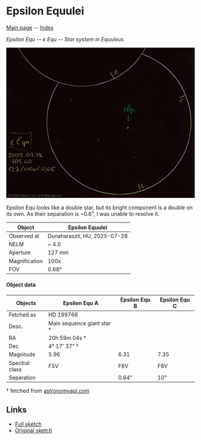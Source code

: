 # Epsilon Equulei

[Main page](../index.md) -- [Index](../pages/obj_index.md)

_Epsilon Equ_ -- _ε Equ_ -- _Star system in Equuleus_  

![Epsilon Equulei](../img/epsilon-equ-20250729.jpg)

Epsilon Equ looks like a double star, but its bright component is
a double on its own. As their separation is ~0.6", I was unable to
resolve it.

Object | Epsilon Equulei
-|-
Observed at | Dunaharaszti, HU, 2025-07-28
NELM | ~ 4.0
Aperture | 127 mm
Magnification | 100x
FOV | 0.68°


#### Object data

Objects | Epsilon Equ A | Epsilon Equ B | Epsilon Equ C
-|-|-|-
Fetched as | HD 199766 |  | 
Desc. | Main sequence giant star † |  | 
RA | 20h 59m 04s † |  | 
Dec | 4° 17' 37" † |  | 
Magnitude | 5.96 | 6.31 | 7.35
Spectral class | F5V | F6V | F6V
Separation |  | 0.64" | 10"

† fetched from [astronomyapi.com](http://astronomyapi.com)

## Links

- [Full sketch](../img/m2-epsilon-equ-20250729.jpg)
- [Original sketch](../scan/20250729.jpg)

